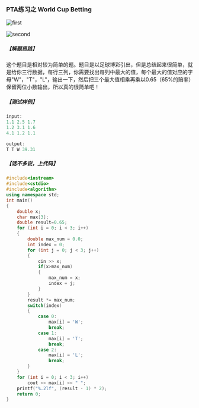 
### PTA练习之 World Cup Betting

![first](https://github.com/onlyone2019/prepare-for-PAT/blob/master/doc/images/WorldCupBetting1.PNG)

![second](https://github.com/onlyone2019/prepare-for-PAT/blob/master/doc/images/WorldCupBetting2.PNG)

##### 【解题思路】

这个题目是相对较为简单的题。题目是以足球博彩引出，但是总结起来很简单，就是给你三行数据，每行三列，你需要找出每列中最大的值，每个最大的值对应的字母"W"，"T"，"L"，输出一下，然后把三个最大值相乘再乘以0.65（65%的赔率）保留两位小数输出，所以真的很简单吧！

##### 【测试样例】

```C++
input:
1.1 2.5 1.7
1.2 3.1 1.6
4.1 1.2 1.1

output:
T T W 39.31
```

##### 【话不多说，上代码】

```C++
#include<iostream>
#include<cstdio>
#include<algorithm>
using namespace std;
int main()
{
	double x;
	char max[3];
	double result=0.65;
	for (int i = 0; i < 3; i++)
	{
		double max_num = 0.0;
		int index = 0;
		for (int j = 0; j < 3; j++)
		{
			cin >> x;
			if(x>max_num)
			{
				max_num = x;
				index = j;
			}
		}
		result *= max_num;
		switch(index)
		{
			case 0:
				max[i] = 'W';
				break;
			case 1:
				max[i] = 'T';
				break;
			case 2:
				max[i] = 'L';
				break;
		}
	}
	for (int i = 0; i < 3; i++)
		cout << max[i] << " ";
	printf("%.2lf", (result - 1) * 2);
	return 0;
}
```
